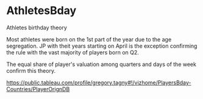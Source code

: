 # AthletesBday
Athletes birthday theory

Most athletes were born on the 1st part of the year due to the age segregation. JP with theit years starting on April is the exception confirming the rule with the vast majority of players born on Q2. 

The equal share of player's valuation among quarters and days of the week confirm this theory. 

https://public.tableau.com/profile/gregory.tagny#!/vizhome/PlayersBday-Countries/PlayerOrignDB

